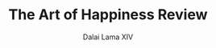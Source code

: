 ---
permalink: 	Books/the-art-of-happiness
layout: 	review
title: 	"The Art of Happiness Review"
author: 	"Dalai Lama XIV"
author_image: 	"DalaiLama.jpg"
author_bio: 	"Jetsun Jamphel Ngawang Lobsang Yeshe Tenzin Gyatso (born Lhamo Döndrub), the 14th Dalai Lama, is a practicing member of the Gelug School of Tibetan Buddhism and is influential as a Nobel Peace Prize laureate, the world's most famous Buddhist monk, and the leader of the exiled Tibetan government in India.

Tenzin Gyatso was the fifth of sixteen children born to a farming family. He was proclaimed the tulku (an Enlightened lama who has consciously decided to take rebirth) of the 13th Dalai Lama at the age of two.

Tenzin Gyatso is a charismatic figure and noted public speaker. This Dalai Lama is the first to travel to the West. There, he has helped to spread Buddhism and to promote the concepts of universal responsibility, secular ethics, and religious harmony."
author_bio_link: 	
book_title: 	"The Art of Happiness: A Handbook for Living"
book_title_short: 	"The Art of Happiness"
book_cover_image: 	ArtOfHappiness.jpg
publish_date: 	October 26th 1998
number_of_pages: 	336
categories: 	[books]
first_blockquote: 	"If you want others to be happy, practice compassion. If you want to be happy, practice compassion."
second_blockquote: 	Whether our action is wholesome or unwholesome depends on whether that action or deed arises from a disciplined or undisciplined state of mind. It is felt that a disciplined mind leads to happiness and an undisciplined mind leads to suffering, and in fact it is said that bringing about discipline within one's mind is the essence of the Buddha's teaching.
third_blockquote: 	"If you approach others with the thought of compassion, that will automatically reduce fear and allow an openness with other people. It creates a positive, friendly atmosphere. With that attitude, you can approach a relationship in which you, yourself, initially create the possibility of receiving affection or a positive response from the other person. And with that attitude, even if the other person is unfriendly or doesn't respond to you in a positive way, then at least you've approached the person with a feeling of openness that gives you a certain flexibility and the freedom to change your approach as needed."
skill_level_score: 	10
approach_score: 	25
outlook_score: 	50
affiliation_score: 	50
skill_level: 	beginner
approach: 	theoretical
outlook: 	secular spiritual
affiliation: 	open sectarian
review_overview: 	["Co-written with Howard C. Cutler, a professional psychiatrist, <a href='https://amzn.to/2Q3GVg2'>The Art of Happiness</a> separates itself from other books written by the fourteenth Dalai Lama in that it is meant to work as a guide, for people who are not yet acquainted with Buddhism, to live a happier, more compassionate life.", "Born out of conversations Cutler had with Tenzin Gyatso on many occasions, the book is aimed at answering questions related to happiness, it's main subject as the title implies, such as <i>is happiness a right?</i> or <i>what is the source of happiness?</i>."]
skill_level_overview: 	["Some members of our meditation center read The Art of Happiness before they got interested in Buddhism or meditation, and all of them remember fondly how it helped demystify the persona built around the Dalai Lama, a concept some find too foreign; one specific friend of mine recalls frequently referring to him as <i>the pope of Buddhism</i> many years ago. For them, this book is a recommended reading for anyone who's wondering who this <i>Buddha</i> person everyone's talking about was.","Categorized as a book for beginners, advanced practitioners will for sure enjoy reading it and will find the topics discussed familiar."]
approach_overview: 	["When it comes to the approach, most practical teachings are found towards the end of the book and are not necessarily related to mediation but more oriented towards overcoming general obstacles in life such as low self-esteem or dealing with feelings of anger."]
outlook_overview: 	["In The Art of Happiness we can find the best of both worlds precisely because of the opposite areas of expertise of each of its writers. You can be sure the Dalai Lama will provide all the spiritual insight you're looking for; there's even a whole section of the book focused on how to live a spiritual life. Offering a perfect balance, Cutler's  psychiatric knowledge serves to explain in terms that secular oriented people will appreciate, what his holiness is trying to convey.","A Tibetan and an American, a Monk and a Psychiatrist, after all, suffering is common to every human being that ever existed and thousands of people from both of these walks of life have devoted hundreds of years to accumulating knowledge about it."]
affiliation_overview: 	["As I said in the opening paragraph, this book stands out precisely because it was written by the highest ranking monk of one of the biggest sects of Buddhism and yet it's not meant for Buddhists at all. Most Catholics would agree in saying that Jesus' most important teaching was to love others more than you love yourself; we're pretty sure that Jesus would approve this book's message of compassion and kindness, and we're certain fellow non-believers will as well."]
techniques: 	[mindfulness, vippasana, compassion, loving-kindness, metta]
conclusion: 	["If you're trying to find a book that presents a more broad approach encompassing different practices, I encourage you to take a look at our review of <a href='/Books/the-mind-illuminated'>The Mind Illuminated</a>. If, on the other hand you'd like to learn more about the different subjects the Buddha taught, there's no better place to start than <a href='/Books/the-heart-of-the-buddhas-teaching'>The Heart of the Buddha's Teaching</a>."]
amazon_affiliate_link: 	"https://amzn.to/2Q3GVg2"
goodreads_link: 	"https://www.goodreads.com/book/show/38210.The_Art_of_Happiness"
---